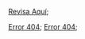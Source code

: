 [Revisa Aquí](https://protegermipc.net/2018/11/22/permitir-la-ejecucion-de-scripts-powershell-en-windows-10/);

[Error 404](https://nodejs.org/es/123456789);
[Error 404](https://nodejs.org/es/123456789);

